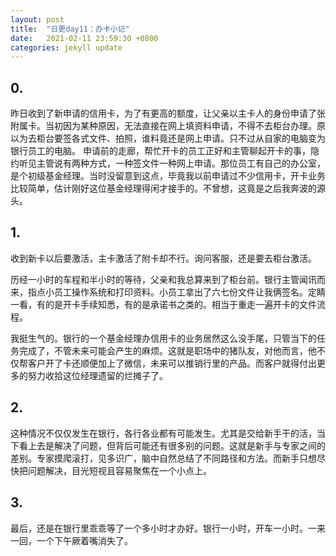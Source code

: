 ```yaml
---
layout: post
title:  "日更day11：办卡小记"
date:   2021-02-11 23:59:30 +0800
categories: jekyll update
---
```


## 0.

昨日收到了新申请的信用卡，为了有更高的额度，让父亲以主卡人的身份申请了张附属卡。当初因为某种原因，无法直接在网上填资料申请，不得不去柜台办理。原以为去柜台要签各式文件、拍照，谁料竟还是网上申请。只不过从自家的电脑变为银行员工的电脑。
申请前的走廊，帮忙开卡的员工正好和主管聊起开卡的事，隐约听见主管说有两种方式，一种签文件一种网上申请。那位员工有自己的办公室，是个初级基金经理。当时没留意到这点，毕竟我以前申请过不少信用卡，开卡业务比较简单，估计刚好这位基金经理得闲才接手的。不曾想，这竟是之后我奔波的源头。

## 1.

收到新卡以后要激活，主卡激活了附卡却不行。询问客服，还是要去柜台激活。

历经一小时的车程和半小时的等待，父亲和我总算来到了柜台前。银行主管闻讯而来，指点小员工操作系统和打印资料。小员工拿出了六七份文件让我俩签名。定睛一看，有的是开卡手续知悉，有的是承诺书之类的。相当于重走一遍开卡的文件流程。

我挺生气的。银行的一个基金经理办信用卡的业务居然这么没手尾，只管当下的任务完成了，不管未来可能会产生的麻烦。这就是职场中的猪队友，对他而言，他不仅帮客户开了卡还顺便加上了微信，未来可以推销行里的产品。而客户就得付出更多的努力收拾这位经理遗留的烂摊子了。

## 2.

这种情况不仅仅发生在银行，各行各业都有可能发生。尤其是交给新手干的活，当下看上去是解决了问题，但背后可能还有很多别的问题。这就是新手与专家之间的差别。专家摸爬滚打，见多识广，脑中自然总结了不同路径和方法。而新手只想尽快把问题解决，目光短视且容易聚焦在一个小点上。

## 3.

最后，还是在银行里乖乖等了一个多小时才办好。银行一小时，开车一小时。一来一回，一个下午厥着嘴消失了。